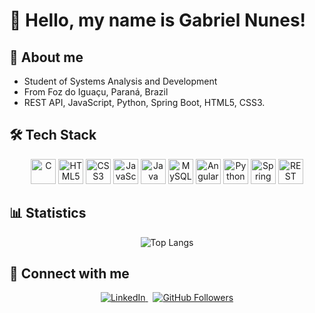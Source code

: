 # 👋 Hello, my name is Gabriel Nunes!


## 📖 About me
- Student of Systems Analysis and Development  
- From Foz do Iguaçu, Paraná, Brazil  
- REST API, JavaScript, Python, Spring Boot, HTML5, CSS3.

## 🛠️ Tech Stack
<p align="center">
  <img src="https://cdn.jsdelivr.net/gh/devicons/devicon/icons/c/c-original.svg"          width="40" alt="C"/>
  <img src="https://cdn.jsdelivr.net/gh/devicons/devicon/icons/html5/html5-original.svg"  width="40" alt="HTML5"/>
  <img src="https://cdn.jsdelivr.net/gh/devicons/devicon/icons/css3/css3-original.svg"     width="40" alt="CSS3"/>
  <img src="https://cdn.jsdelivr.net/gh/devicons/devicon/icons/javascript/javascript-original.svg" width="40" alt="JavaScript"/>
  <img src="https://cdn.jsdelivr.net/gh/devicons/devicon/icons/java/java-original.svg"      width="40" alt="Java"/>
  <img src="https://cdn.jsdelivr.net/gh/devicons/devicon/icons/mysql/mysql-original.svg"    width="40" alt="MySQL"/>
  <img src="https://cdn.jsdelivr.net/gh/devicons/devicon/icons/angularjs/angularjs-original.svg" width="40" alt="Angular"/>
  <img src="https://cdn.jsdelivr.net/gh/devicons/devicon/icons/python/python-original.svg"   width="40" alt="Python"/>
  <img src="https://cdn.jsdelivr.net/gh/devicons/devicon/icons/spring/spring-original.svg"   width="40" alt="Spring Boot"/>
  <img src="https://cdn.jsdelivr.net/gh/devicons/devicon/icons/postman/postman-original.svg" width="40" alt="REST API"/>
</p>


## 📊 Statistics
<p align="center">
  <img src="https://github-readme-stats.vercel.app/api/top-langs/?username=gabrielluisnunes&layout=compact&theme=dark" alt="Top Langs"/>
</p>

## 🔗 Connect with me
<p align="center">
  <a href="https://www.linkedin.com/in/gabriel-luis-parede-nunes-b62724235">
    <img src="https://img.shields.io/badge/-LinkedIn-0A66C2?style=flat-square&logo=linkedin&logoColor=white" alt="LinkedIn"/>
  </a>
  &nbsp;
  <a href="https://github.com/gabrielluisnunes">
    <img src="https://img.shields.io/github/followers/gabrielluisnunes?label=Follow&style=social" alt="GitHub Followers"/>
  </a>
</p>
